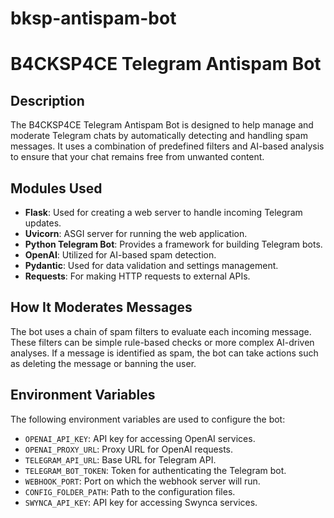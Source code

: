 # bksp-antispam-bot
# B4CKSP4CE Telegram Antispam Bot

## Description

The B4CKSP4CE Telegram Antispam Bot is designed to help manage and moderate Telegram chats by automatically detecting and handling spam messages. It uses a combination of predefined filters and AI-based analysis to ensure that your chat remains free from unwanted content.

## Modules Used

- **Flask**: Used for creating a web server to handle incoming Telegram updates.
- **Uvicorn**: ASGI server for running the web application.
- **Python Telegram Bot**: Provides a framework for building Telegram bots.
- **OpenAI**: Utilized for AI-based spam detection.
- **Pydantic**: Used for data validation and settings management.
- **Requests**: For making HTTP requests to external APIs.

## How It Moderates Messages

The bot uses a chain of spam filters to evaluate each incoming message. These filters can be simple rule-based checks or more complex AI-driven analyses. If a message is identified as spam, the bot can take actions such as deleting the message or banning the user.

## Environment Variables

The following environment variables are used to configure the bot:

- `OPENAI_API_KEY`: API key for accessing OpenAI services.
- `OPENAI_PROXY_URL`: Proxy URL for OpenAI requests.
- `TELEGRAM_API_URL`: Base URL for Telegram API.
- `TELEGRAM_BOT_TOKEN`: Token for authenticating the Telegram bot.
- `WEBHOOK_PORT`: Port on which the webhook server will run.
- `CONFIG_FOLDER_PATH`: Path to the configuration files.
- `SWYNCA_API_KEY`: API key for accessing Swynca services.
